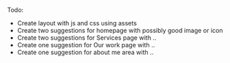 Todo:

* Create layout with js and css using assets
* Create two suggestions for homepage with possibly good image or icon
* Create two suggestions for Services page with ..
* Create one suggestion for Our work page with ..
* Create one suggestion for about me area with ..
